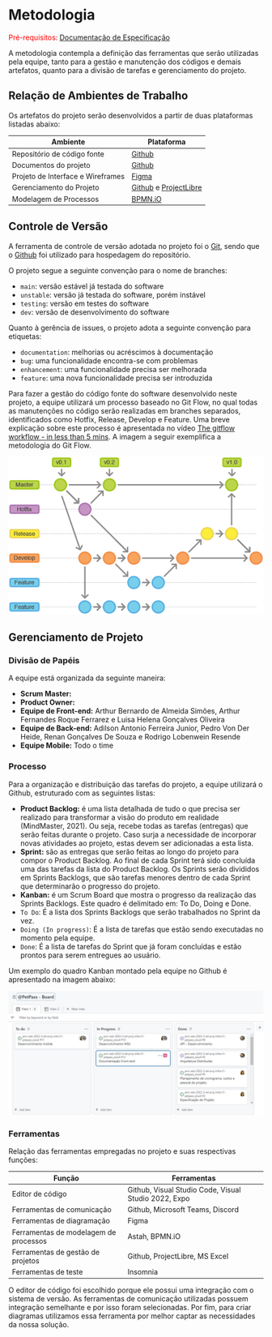 
# Metodologia

<span style="color:red">Pré-requisitos: <a href="2-Especificação do Projeto.md"> Documentação de Especificação</a></span>

A metodologia contempla a definição das ferramentas que serão utilizadas pela equipe, tanto para a gestão e manutenção dos códigos e demais artefatos, quanto para a divisão de tarefas e gerenciamento do projeto.

## Relação de Ambientes de Trabalho

Os artefatos do projeto serão desenvolvidos a partir de duas plataformas listadas abaixo: 

|Ambiente    |Plataforma          |
|------------|--------------------|
|Repositório de código fonte |[Github](https://github.com) |
|Documentos do projeto | [Github](https://github.com) |
|Projeto de Interface e  Wireframes| [Figma](https://www.figma.com) |
|Gerenciamento do Projeto | [Github](https://github.com) e [ProjectLibre](https://www.projectlibre.com/) |
|Modelagem de Processos | [BPMN.iO](https://demo.bpmn.io/) |


## Controle de Versão

A ferramenta de controle de versão adotada no projeto foi o
[Git](https://git-scm.com/), sendo que o [Github](https://github.com)
foi utilizado para hospedagem do repositório.

O projeto segue a seguinte convenção para o nome de branches:

- `main`: versão estável já testada do software
- `unstable`: versão já testada do software, porém instável
- `testing`: versão em testes do software
- `dev`: versão de desenvolvimento do software

Quanto à gerência de issues, o projeto adota a seguinte convenção para
etiquetas:

- `documentation`: melhorias ou acréscimos à documentação
- `bug`: uma funcionalidade encontra-se com problemas
- `enhancement`: uma funcionalidade precisa ser melhorada
- `feature`: uma nova funcionalidade precisa ser introduzida

Para fazer a gestão do código fonte do software desenvolvido neste projeto, a equipe utilizará um processo baseado no Git Flow, no qual todas as manutenções no código serão realizadas em branches separados, identificados como Hotfix, Release, Develop e Feature.
Uma breve explicação sobre este processo é apresentada no vídeo [The gitflow workflow - in less than 5 mins](https://www.youtube.com/watch?v=1SXpE08hvGs). A imagem a seguir exemplifica a metodologia do Git Flow.

![Git_Flow](https://github.com/ICEI-PUC-Minas-PMV-ADS/pmv-ads-2022-1-e3-proj-mov-t1-petpass-mobile/blob/main/docs/img/Git%20Flow.png?raw=true)

## Gerenciamento de Projeto

### Divisão de Papéis

A equipe está organizada da seguinte maneira:

- **Scrum Master:**
- **Product Owner:** 
- **Equipe de Front-end:** Arthur Bernardo de Almeida Simões, Arthur Fernandes Roque Ferrarez e Luisa Helena Gonçalves Oliveira
- **Equipe de Back-end:** Adilson Antonio Ferreira Junior, Pedro Von Der Heide, Renan Gonçalves De Souza e Rodrigo Lobenwein Resende
- **Equipe Mobile:** Todo o time

### Processo

Para a organização e distribuição das tarefas do projeto, a equipe utilizará o Github, estruturado com as seguintes listas: 

- **Product Backlog:** é uma lista detalhada de tudo o que precisa ser realizado para transformar a visão do produto em realidade (MindMaster, 2021). Ou seja, recebe todas as tarefas (entregas) que serão feitas durante o projeto. Caso surja a necessidade de incorporar novas atividades ao projeto, estas devem ser adicionadas a esta lista.
- **Sprint:** são as entregas que serão feitas ao longo do projeto para compor o Product Backlog. Ao final de cada Sprint terá sido concluída uma das tarefas da lista do Product Backlog. Os Sprints serão divididos em Sprints Backlogs, que são tarefas menores dentro de cada Sprint que determinarão o progresso do projeto.
- **Kanban:** é um Scrum Board que mostra o progresso da realização das Sprints Backlogs. Este quadro é delimitado em: To Do, Doing e Done.
- `To Do`: É a lista dos Sprints Backlogs que serão trabalhados no Sprint da vez.
- `Doing (In progress)`: É a lista de tarefas que estão sendo executadas no momento pela equipe.
- `Done`: É a lista de tarefas do Sprint que já foram concluídas e estão prontos para serem entregues ao usuário.

Um exemplo do quadro Kanban montado pela equipe no Github é apresentado na imagem abaixo:
 
![Board](img/PetPass_Board.JPG)

### Ferramentas

Relação das ferramentas empregadas no projeto e suas respectivas funções:

|Função     |Ferramentas          |
|-----------|---------------------|
|Editor de código |Github, Visual Studio Code, Visual Studio 2022, Expo | 
|Ferramentas de comunicação |Github, Microsoft Teams, Discord |
|Ferramentas de diagramação |Figma |
|Ferramentas de modelagem de processos |Astah, BPMN.iO |
|Ferramentas de gestão de projetos |Github, ProjectLibre, MS Excel |
|Ferramentas de teste | Insomnia |

O editor de código foi escolhido porque ele possui uma integração com o sistema de versão. As ferramentas de comunicação utilizadas possuem integração semelhante e por isso foram selecionadas. Por fim, para criar diagramas utilizamos essa ferramenta por melhor captar as necessidades da nossa solução.
